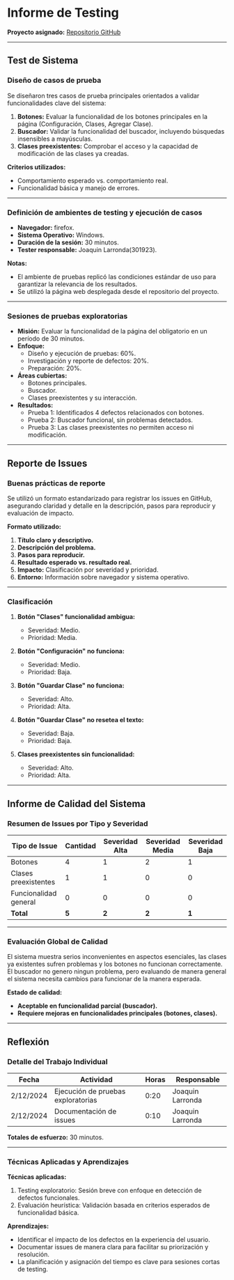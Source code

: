 # **Informe de Testing**

**Proyecto asignado:** [Repositorio GitHub](https://github.com/IngSoft-FIS-2024-2/proyecto-quagliata-ramirez)

---

## **Test de Sistema**

### **Diseño de casos de prueba**

Se diseñaron tres casos de prueba principales orientados a validar funcionalidades clave del sistema:

1. **Botones:** Evaluar la funcionalidad de los botones principales en la página (Configuración, Clases, Agregar Clase).
2. **Buscador:** Validar la funcionalidad del buscador, incluyendo búsquedas insensibles a mayúsculas.
3. **Clases preexistentes:** Comprobar el acceso y la capacidad de modificación de las clases ya creadas.

**Criterios utilizados:**

- Comportamiento esperado vs. comportamiento real.
- Funcionalidad básica y manejo de errores.

---

### **Definición de ambientes de testing y ejecución de casos**

- **Navegador:** firefox.
- **Sistema Operativo:** Windows.
- **Duración de la sesión:** 30 minutos.
- **Tester responsable:** Joaquin Larronda(301923).

**Notas:**

- El ambiente de pruebas replicó las condiciones estándar de uso para garantizar la relevancia de los resultados.
- Se utilizó la página web desplegada desde el repositorio del proyecto.

---

### **Sesiones de pruebas exploratorias**

- **Misión:** Evaluar la funcionalidad de la página del obligatorio en un período de 30 minutos.
- **Enfoque:**
  - Diseño y ejecución de pruebas: 60%.
  - Investigación y reporte de defectos: 20%.
  - Preparación: 20%.
- **Áreas cubiertas:**
  - Botones principales.
  - Buscador.
  - Clases preexistentes y su interacción.
- **Resultados:**
  - Prueba 1: Identificados 4 defectos relacionados con botones.
  - Prueba 2: Buscador funcional, sin problemas detectados.
  - Prueba 3: Las clases preexistentes no permiten acceso ni modificación.

---

## **Reporte de Issues**

### **Buenas prácticas de reporte**

Se utilizó un formato estandarizado para registrar los issues en GitHub, asegurando claridad y detalle en la descripción, pasos para reproducir y evaluación de impacto.

**Formato utilizado:**

1. **Título claro y descriptivo.**
2. **Descripción del problema.**
3. **Pasos para reproducir.**
4. **Resultado esperado vs. resultado real.**
5. **Impacto:** Clasificación por severidad y prioridad.
6. **Entorno:** Información sobre navegador y sistema operativo.

---

### **Clasificación**

1. **Botón "Clases" funcionalidad ambigua:**
   - Severidad: Medio.
   - Prioridad: Media.
2. **Botón "Configuración" no funciona:**

   - Severidad: Medio.
   - Prioridad: Baja.

3. **Botón "Guardar Clase" no funciona:**

   - Severidad: Alto.
   - Prioridad: Alta.

4. **Botón "Guardar Clase" no resetea el texto:**

   - Severidad: Baja.
   - Prioridad: Baja.

5. **Clases preexistentes sin funcionalidad:**
   - Severidad: Alto.
   - Prioridad: Alta.

---

## **Informe de Calidad del Sistema**

### **Resumen de Issues por Tipo y Severidad**

| Tipo de Issue         | Cantidad | Severidad Alta | Severidad Media | Severidad Baja |
| --------------------- | -------- | -------------- | --------------- | -------------- |
| Botones               | 4        | 1              | 2               | 1              |
| Clases preexistentes  | 1        | 1              | 0               | 0              |
| Funcionalidad general | 0        | 0              | 0               | 0              |
| **Total**             | **5**    | **2**          | **2**           | **1**          |

---

### **Evaluación Global de Calidad**

El sistema muestra serios inconvenientes en aspectos esenciales, las clases ya existentes sufren problemas y los botones no funcionan correctamente. El buscador no genero ningun problema, pero evaluando de manera general el sistema necesita cambios
para funcionar de la manera esperada.

**Estado de calidad:**

- **Aceptable en funcionalidad parcial (buscador).**
- **Requiere mejoras en funcionalidades principales (botones, clases).**

---

## **Reflexión**

### **Detalle del Trabajo Individual**

| Fecha     | Actividad                          | Horas | Responsable      |
| --------- | ---------------------------------- | ----- | ---------------- |
| 2/12/2024 | Ejecución de pruebas exploratorias | 0:20  | Joaquin Larronda |
| 2/12/2024 | Documentación de issues            | 0:10  | Joaquin Larronda |

**Totales de esfuerzo:** 30 minutos.

---

### **Técnicas Aplicadas y Aprendizajes**

**Técnicas aplicadas:**

1. Testing exploratorio: Sesión breve con enfoque en detección de defectos funcionales.
2. Evaluación heurística: Validación basada en criterios esperados de funcionalidad básica.

**Aprendizajes:**

- Identificar el impacto de los defectos en la experiencia del usuario.
- Documentar issues de manera clara para facilitar su priorización y resolución.
- La planificación y asignación del tiempo es clave para sesiones cortas de testing.
